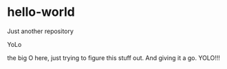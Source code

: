 # hello-world
Just another repository

YoLo

the big O here, just trying to figure this stuff out.
And giving it a go. YOLO!!!

